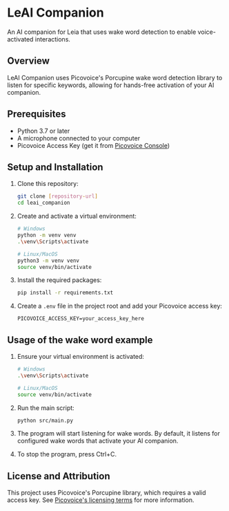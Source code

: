 # LeAI Companion

An AI companion for Leia that uses wake word detection to enable voice-activated interactions.

## Overview

LeAI Companion uses Picovoice's Porcupine wake word detection library to listen for specific keywords, allowing for hands-free activation of your AI companion.

## Prerequisites

- Python 3.7 or later
- A microphone connected to your computer
- Picovoice Access Key (get it from [Picovoice Console](https://console.picovoice.ai/))

## Setup and Installation

1. Clone this repository:
   ```bash
   git clone [repository-url]
   cd leai_companion
   ```

2. Create and activate a virtual environment:
   ```bash
   # Windows
   python -m venv venv
   .\venv\Scripts\activate

   # Linux/MacOS
   python3 -m venv venv
   source venv/bin/activate
   ```

3. Install the required packages:
   ```bash
   pip install -r requirements.txt
   ```

4. Create a `.env` file in the project root and add your Picovoice access key:
   ```
   PICOVOICE_ACCESS_KEY=your_access_key_here
   ```

## Usage of the wake word example

1. Ensure your virtual environment is activated:
   ```bash
   # Windows
   .\venv\Scripts\activate

   # Linux/MacOS
   source venv/bin/activate
   ```

2. Run the main script:
   ```bash
   python src/main.py
   ```

3. The program will start listening for wake words. By default, it listens for configured wake words that activate your AI companion.

4. To stop the program, press Ctrl+C.

## License and Attribution

This project uses Picovoice's Porcupine library, which requires a valid access key. See [Picovoice's licensing terms](https://picovoice.ai/docs/terms-of-use/) for more information.